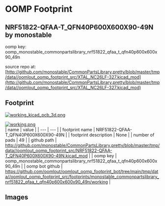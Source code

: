 # OOMP Footprint  
## NRF51822-QFAA-T_QFN40P600X600X90-49N  by monostable  
  
oomp key: oomp_monostable_commonpartslibrary_nrf51822_qfaa_t_qfn40p600x600x90_49n  
  
source repo at: [http://github.com/monostable/CommonPartsLibrary.pretty/blob/master/tmp/data//oomlout_oomp_footprint_src/XTAL_NC26LF-327.kicad_mod](http://github.com/monostable/CommonPartsLibrary.pretty/blob/master/tmp/data//oomlout_oomp_footprint_src/XTAL_NC26LF-327.kicad_mod)  
## Footprint  
  
[![working_kicad_pcb_3d.png](working_kicad_pcb_3d_600.png)](working_kicad_pcb_3d.png)  
  
[![working.png](working_600.png)](working.png)  
| name | value | 
| --- | --- | 
| footprint name | NRF51822-QFAA-T_QFN40P600X600X90-49N | 
| footprint description | None | 
| number of pads | 49 | 
| github path | http://github.com/monostable/CommonPartsLibrary.pretty/blob/master/tmp/data//oomlout_oomp_footprint_src/NRF51822-QFAA-T_QFN40P600X600X90-49N.kicad_mod | 
| oomp key | oomp_monostable_commonpartslibrary_nrf51822_qfaa_t_qfn40p600x600x90_49n | 
| oomp bot github | https://github.com/oomlout/oomlout_oomp_footprint_bot/tree/main/tmp/data//oomlout_oomp_footprint_src/footprints/monostable_commonpartslibrary_nrf51822_qfaa_t_qfn40p600x600x90_49n/working | 
## Images  
